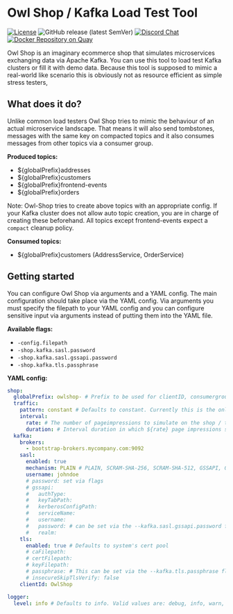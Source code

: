 # Owl Shop / Kafka Load Test Tool

[![License](https://img.shields.io/badge/License-Apache%202.0-blue.svg)](https://github.com/cloudhut/owl-shop/blob/master/LICENSE)
![GitHub release (latest SemVer)](https://img.shields.io/github/v/release/cloudhut/owl-shop?sort=semver)
[![Discord Chat](https://img.shields.io/badge/discord-online-brightgreen.svg)](https://discord.gg/KQj7P6v)
[![Docker Repository on Quay](https://img.shields.io/badge/docker%20image-ready-green "Docker Repository on Quay")](https://quay.io/repository/cloudhut/owl-shop?tab=tags)

Owl Shop is an imaginary ecommerce shop that simulates microservices exchanging data via Apache Kafka.
You can use this tool to load test Kafka clusters or fill it with demo data. Because this tool is supposed 
to mimic a real-world like scenario this is obviously not as resource efficient as simple stress testers,

## What does it do?

Unlike common load testers Owl Shop tries to mimic the behaviour of an actual microservice landscape. That means it will
also send tombstones, messages with the same key on compacted topics and it also consumes messages from other topics
via a consumer group. 

**Produced topics:**

- ${globalPrefix}addresses
- ${globalPrefix}customers
- ${globalPrefix}frontend-events
- ${globalPrefix}orders

Note: Owl-Shop tries to create above topics with an appropriate config. If your Kafka cluster does not allow auto topic
creation, you are in charge of creating these beforehand. All topics except frontend-events expect a `compact` cleanup policy.

**Consumed topics:**

- ${globalPrefix}customers (AddressService, OrderService)

## Getting started

You can configure Owl Shop via arguments and a YAML config. The main configuration should take place via the YAML
config. Via arguments you must specify the filepath to your YAML config and you can configure sensitive input via arguments
instead of putting them into the YAML file.

**Available flags:**

- `-config.filepath`
- `-shop.kafka.sasl.password`
- `-shop.kafka.sasl.gssapi.password`
- `-shop.kafka.tls.passphrase`

**YAML config:**

```yaml
shop:
  globalPrefix: owlshop- # Prefix to be used for clientID, consumergroupIDs and all topic names. Defaults to "owlshop-"
  traffic:
    pattern: constant # Defaults to constant. Currently this is the only supported pattern
    interval:
      rate: # The number of pageimpressions to simulate on the shop / the specified interval duration. This roughly equals to the number of Kafka messages beind produced
      duration: # Interval duration in which ${rate} page impressions shall be simulated (e.g. 500 impressions / 1s)
  kafka:
    brokers:
      - bootstrap-brokers.mycompany.com:9092
    sasl:
      enabled: true
      mechanism: PLAIN # PLAIN, SCRAM-SHA-256, SCRAM-SHA-512, GSSAPI, OAUTHBEARER
      username: johndoe
      # password: set via flags
      # gssapi:
      #   authType:
      #   keyTabPath:
      #   kerberosConfigPath:
      #   serviceName:
      #   username:
      #   password: # can be set via the --kafka.sasl.gssapi.password flag as well
      #   realm:
    tls:
      enabled: true # Defaults to system's cert pool
      # caFilepath:
      # certFilepath:
      # keyFilepath:
      # passphrase: # This can be set via the --kafka.tls.passphrase flag as well
      # insecureSkipTlsVerify: false
    clientId: OwlShop

logger:
  level: info # Defaults to info. Valid values are: debug, info, warn, error, fatal
```
